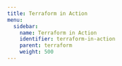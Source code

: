 ```yaml
---
title: Terraform in Action
menu:
  sidebar:
    name: Terraform in Action
    identifier: terraform-in-action
    parent: terraform
    weight: 500
---
```

